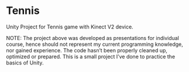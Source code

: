 # Tennis
Unity Project for Tennis game with Kinect V2 device.

NOTE:
The project above was developed as presentations for individual course, hence should not represent my current programming knowledge, nor gained experience.
The code hasn’t been properly cleaned up, optimized or prepared. This is a small project I’ve done to practice the basics of Unity.
